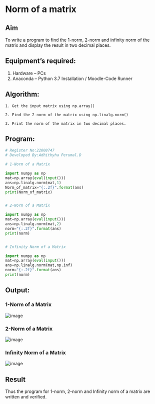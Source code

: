 # Norm of a matrix
## Aim
To write a program to find the 1-norm, 2-norm and infinity norm of the matrix and display the result in two decimal places.

## Equipment’s required:
1.	Hardware – PCs
2.	Anaconda – Python 3.7 Installation / Moodle-Code Runner

## Algorithm:
    1. Get the input matrix using np.array() 
    
    2. Find the 2-norm of the matrix using np.linalg.norm()
    
    3. Print the norm of the matrix in two decimal places.
    
## Program:
```Python
# Register No:22008747
# Developed By:Adhithyha Perumal.D

# 1-Norm of a Matrix

import numpy as np
mat=np.array(eval(input()))
ans=np.linalg.norm(mat,1)
Norm_of_matrix="{:.2f}".format(ans)
print(Norm_of_matrix)


# 2-Norm of a Matrix

import numpy as np
mat=np.array(eval(input()))
ans=np.linalg.norm(mat,2)
norm="{:.2f}".format(ans)
print(norm)


# Infinity Norm of a Matrix

import numpy as np
mat=np.array(eval(input()))
ans=np.linalg.norm(mat,np.inf)
norm="{:.2f}".format(ans)
print(norm)
```

## Output:
### 1-Norm of a Matrix
![image](https://user-images.githubusercontent.com/118707079/215276203-a4771a3f-1b37-4e63-8887-c0193afd521e.png)


### 2-Norm of a Matrix
![image](https://user-images.githubusercontent.com/118707079/215276237-af281839-82c4-4594-aa8e-c4e6dc26c91b.png)


### Infinity Norm of a Matrix
![image](https://user-images.githubusercontent.com/118707079/215276243-5a0e72a3-acde-4610-aa8d-00eda4c50519.png)


## Result
Thus the program for 1-norm, 2-norm and Infinity norm of a matrix are written and verified.
